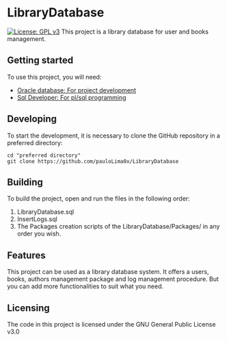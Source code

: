 # LibraryDatabase
[![License: GPL v3](https://img.shields.io/badge/License-GPLv3-blue.svg)](https://www.gnu.org/licenses/gpl-3.0)
This project is a library database for user and books management.
## Getting started
To use this project, you will need: 
- [Oracle database: For project development](https://www.oracle.com/database/technologies/xe-downloads.html)
- [Sql Developer: For pl/sql programming](https://www.oracle.com/br/tools/downloads/sqldev-v192-downloads.html) 
## Developing
To start the development, it is necessary to clone the GitHub repository in a preferred directory:
```shell
cd "preferred directory"
git clone https://github.com/pauloLima0x/LibraryDatabase
```
## Building
To build the project, open and run the files in the following order:
1. LibraryDatabase.sql
2. InsertLogs.sql
3. The Packages creation scripts of the LibraryDatabase/Packages/ in any order you wish.
## Features
This project can be used as a library database system. It offers a users, books, authors management package  and log management procedure. But you can add more functionalities to suit what you need.
## Licensing 
The code in this project is licensed under the GNU General Public License v3.0

